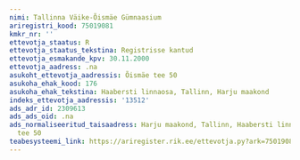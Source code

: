 ```yaml
---
nimi: Tallinna Väike-Õismäe Gümnaasium
ariregistri_kood: 75019081
kmkr_nr: ''
ettevotja_staatus: R
ettevotja_staatus_tekstina: Registrisse kantud
ettevotja_esmakande_kpv: 30.11.2000
ettevotja_aadress: .na
asukoht_ettevotja_aadressis: Õismäe tee 50
asukoha_ehak_kood: 176
asukoha_ehak_tekstina: Haabersti linnaosa, Tallinn, Harju maakond
indeks_ettevotja_aadressis: '13512'
ads_adr_id: 2309613
ads_ads_oid: .na
ads_normaliseeritud_taisaadress: Harju maakond, Tallinn, Haabersti linnaosa, Õismäe
  tee 50
teabesysteemi_link: https://ariregister.rik.ee/ettevotja.py?ark=75019081&ref=rekvisiidid
---
```

